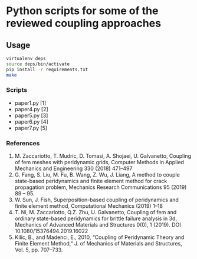 # Python scripts for some of the reviewed coupling approaches

## Usage

```bash
virtualenv deps
source deps/bin/activate
pip install -r requirements.txt
make 
```

### Scripts

* paper1.py [1]
* paper4.py [2]
* paper5.py [3]
* paper6.py [4]
* paper7.py [5]

### References

1. M. Zaccariotto, T. Mudric, D. Tomasi, A. Shojaei, U. Galvanetto, Coupling of fem meshes with peridynamic grids, Computer Methods in Applied Mechanics and Engineering 330 (2018) 471–497
2. G. Fang, S. Liu, M. Fu, B. Wang, Z. Wu, J. Liang, A method to couple state-based peridynamics and finite element method for crack propagation problem, Mechanics Research Communications 95 (2019) 89 – 95.
3. W. Sun, J. Fish, Superposition-based coupling of peridynamics and finite element method, Computational Mechanics (2019) 1–18
4. T. Ni, M. Zaccariotto, Q.Z. Zhu, U. Galvanetto, Coupling of fem and ordinary state-based peridynamics for brittle failure analysis in 3d, Mechanics of Advanced Materials and Structures
0(0), 1 (2019). DOI  10.1080/15376494.2019.16022
5. Kilic, B., and Madenci, E., 2010, “Coupling of Peridynamic Theory and Finite Element Method,” J. of Mechanics of Materials and Structures, Vol. 5, pp. 707–733.

